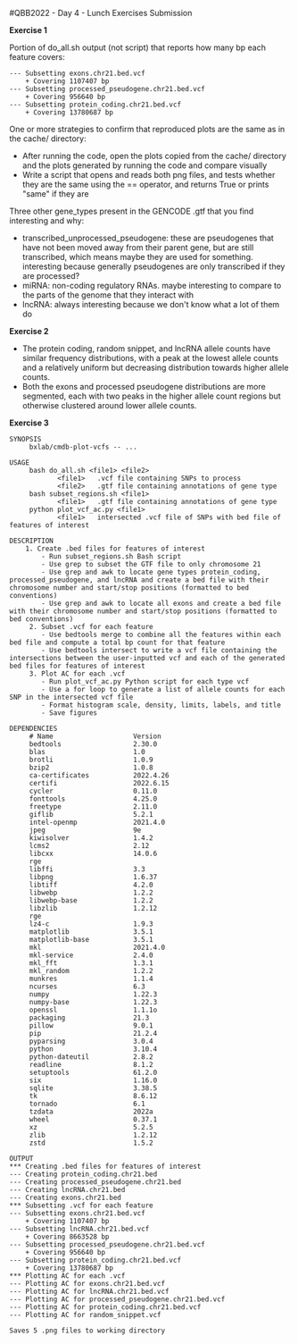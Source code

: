 #QBB2022 - Day 4 - Lunch Exercises Submission

**Exercise 1**

Portion of do_all.sh output (not script) that reports how many bp each feature covers:

```
--- Subsetting exons.chr21.bed.vcf
    + Covering 1107407 bp
--- Subsetting processed_pseudogene.chr21.bed.vcf
    + Covering 956640 bp
--- Subsetting protein_coding.chr21.bed.vcf
    + Covering 13780687 bp
```

One or more strategies to confirm that reproduced plots are the same as in the cache/ directory:

* After running the code, open the plots copied from the cache/ directory and the plots generated by running the code and compare visually
* Write a script that opens and reads both png files, and tests whether they are the same using the == operator, and returns True or prints "same" if they are

Three other gene_types present in the GENCODE .gtf that you find interesting and why:

* transcribed_unprocessed\_pseudogene: these are pseudogenes that have not been moved away from their parent gene, but are still transcribed, which means maybe they are used for something. interesting because generally pseudogenes are only transcribed if they are processed?
* miRNA: non-coding regulatory RNAs. maybe interesting to compare to the parts of the genome that they interact with 
* lncRNA: always interesting because we don't know what a lot of them do

**Exercise 2**

* The protein coding, random snippet, and lncRNA allele counts have similar frequency distributions, with a peak at the lowest allele counts and a relatively uniform but decreasing distribution towards higher allele counts.
* Both the exons and processed pseudogene distributions are more segmented, each with two peaks in the higher allele count regions but otherwise clustered around lower allele counts.

**Exercise 3** 

```
SYNOPSIS
     bxlab/cmdb-plot-vcfs -- ...

USAGE
     bash do_all.sh <file1> <file2> 
		 	<file1>   .vcf file containing SNPs to process
	 		<file2>   .gtf file containing annotations of gene type
     bash subset_regions.sh <file1>
	 		<file1>   .gtf file containing annotations of gene type
     python plot_vcf_ac.py <file1>
	 		<file1>   intersected .vcf file of SNPs with bed file of features of interest

DESCRIPTION
	1. Create .bed files for features of interest
		- Run subset_regions.sh Bash script
		- Use grep to subset the GTF file to only chromosome 21
		- Use grep and awk to locate gene types protein_coding, processed_pseudogene, and lncRNA and create a bed file with their chromosome number and start/stop positions (formatted to bed conventions)
		- Use grep and awk to locate all exons and create a bed file with their chromosome number and start/stop positions (formatted to bed conventions)
	 2. Subset .vcf for each feature
	 	- Use bedtools merge to combine all the features within each bed file and compute a total bp count for that feature
		- Use bedtools intersect to write a vcf file containing the intersections between the user-inputted vcf and each of the generated bed files for features of interest
	 3. Plot AC for each .vcf
	 	- Run plot_vcf_ac.py Python script for each type vcf
		- Use a for loop to generate a list of allele counts for each SNP in the intersected vcf file
		- Format histogram scale, density, limits, labels, and title
		- Save figures

DEPENDENCIES
	 # Name                    Version    
	 bedtools                  2.30.0     
	 blas                      1.0        
	 brotli                    1.0.9      
	 bzip2                     1.0.8      
	 ca-certificates           2022.4.26  
	 certifi                   2022.6.15  
	 cycler                    0.11.0     
	 fonttools                 4.25.0     
	 freetype                  2.11.0     
	 giflib                    5.2.1      
	 intel-openmp              2021.4.0   
	 jpeg                      9e         
	 kiwisolver                1.4.2      
	 lcms2                     2.12       
	 libcxx                    14.0.6     
	 rge
	 libffi                    3.3        
	 libpng                    1.6.37     
	 libtiff                   4.2.0      
	 libwebp                   1.2.2      
	 libwebp-base              1.2.2      
	 libzlib                   1.2.12     
	 rge
	 lz4-c                     1.9.3      
	 matplotlib                3.5.1      
	 matplotlib-base           3.5.1      
	 mkl                       2021.4.0   
	 mkl-service               2.4.0      
	 mkl_fft                   1.3.1      
	 mkl_random                1.2.2      
	 munkres                   1.1.4      
	 ncurses                   6.3        
	 numpy                     1.22.3     
	 numpy-base                1.22.3     
	 openssl                   1.1.1o     
	 packaging                 21.3       
	 pillow                    9.0.1      
	 pip                       21.2.4     
	 pyparsing                 3.0.4      
	 python                    3.10.4     
	 python-dateutil           2.8.2      
	 readline                  8.1.2      
	 setuptools                61.2.0     
	 six                       1.16.0     
	 sqlite                    3.38.5     
	 tk                        8.6.12     
	 tornado                   6.1        
	 tzdata                    2022a      
	 wheel                     0.37.1     
	 xz                        5.2.5      
	 zlib                      1.2.12     
	 zstd                      1.5.2
	 	 
OUTPUT
*** Creating .bed files for features of interest
--- Creating protein_coding.chr21.bed
--- Creating processed_pseudogene.chr21.bed
--- Creating lncRNA.chr21.bed
--- Creating exons.chr21.bed
*** Subsetting .vcf for each feature
--- Subsetting exons.chr21.bed.vcf
    + Covering 1107407 bp
--- Subsetting lncRNA.chr21.bed.vcf
    + Covering 8663528 bp
--- Subsetting processed_pseudogene.chr21.bed.vcf
    + Covering 956640 bp
--- Subsetting protein_coding.chr21.bed.vcf
    + Covering 13780687 bp
*** Plotting AC for each .vcf
--- Plotting AC for exons.chr21.bed.vcf
--- Plotting AC for lncRNA.chr21.bed.vcf
--- Plotting AC for processed_pseudogene.chr21.bed.vcf
--- Plotting AC for protein_coding.chr21.bed.vcf
--- Plotting AC for random_snippet.vcf

Saves 5 .png files to working directory

```
